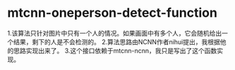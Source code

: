 # mtcnn-oneperson-detect-function
1.该算法只针对图片中只有一个人的情况。如果画面中有多个人，它会随机给出一个结果，剩下的人是不会检测的。
2.算法思路由NCNN作者nihui提出，我根据他的思路实现出来了。
3.这个接口依赖于mtcnn-ncnn，我只是写出了这个函数实现。

